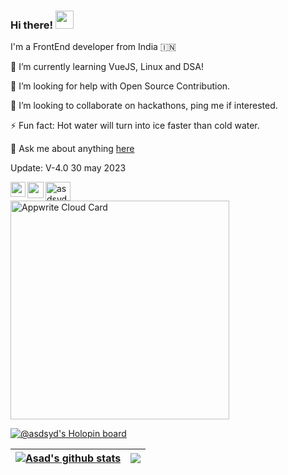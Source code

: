 ### Hi there! <img src="https://github.com/TheDudeThatCode/TheDudeThatCode/blob/master/Assets/Hi.gif" width="29px">

I'm a FrontEnd developer from India 🇮🇳
<!--
**asdsyd/asdsyd** is a ✨ _special_ ✨ repository because its `README.md` (this file) appears on your GitHub profile.

Here are some ideas to get you started:

- 🔭 I’m currently working on ...
- 🌱 I’m currently learning ...
- 👯 I’m looking to collaborate on ...
- 🤔 I’m looking for help with ...
- 💬 Ask me about ...
- 📫 How to reach me: ...
- 😄 Pronouns: ...
- ⚡ Fun fact: ...
-->
🌱 I’m currently learning VueJS, Linux and DSA!

🤔 I’m looking for help with Open Source Contribution.

👯 I’m looking to collaborate on hackathons, ping me if interested.

⚡ Fun fact: Hot water will turn into ice faster than cold water.

💬 Ask me about anything [here](https://github.com/asdsyd/asdsyd/issues)

Update: V-4.0 30 may 2023 <BR>

<a href="https://www.linkedin.com/in/asdsyd/">
  <img align="left" width="24px" src="https://cdn-icons-png.flaticon.com/512/174/174857.png"  />
</a>
<a href="https://twitter.com/asdsydd">
  <img align="left" width="26px" src="https://logodownload.org/wp-content/uploads/2014/09/twitter-logo-6.png" />
</a>
<a href="https://dev.to/asdsyd" target="blank"><img align="center" src="https://raw.githubusercontent.com/rahuldkjain/github-profile-readme-generator/master/src/images/icons/Social/devto.svg" alt="asdsyd" height="30" width="40" /></a>

  
<br>
  	<a href="https://cloud.appwrite.io/card/645140dc377ba28001a5">
		<img width="350" src="https://cloud.appwrite.io/v1/cards/cloud?userId=645140dc377ba28001a5" alt="Appwrite Cloud Card" />
	</a>
<br>

[![@asdsyd's Holopin board](https://holopin.me/asdsyd)](https://holopin.io/@asdsyd)

| <a href="https://github.com/asdsyd/github-readme-stats"><img align="center" src="https://github-readme-stats.vercel.app/api?username=asdsyd&show_icons=true&include_all_commits=true&theme=buefy&hide_border=true" alt="Asad's github stats" /></a> | <a href="https://github.com/asdsyd/github-readme-stats"><img align="center" src="https://github-readme-stats.vercel.app/api/top-langs/?username=asdsyd&layout=compact&theme=buefy&hide_border=true" /></a> |
| ------------- | ------------- |



<br />
<br />






















